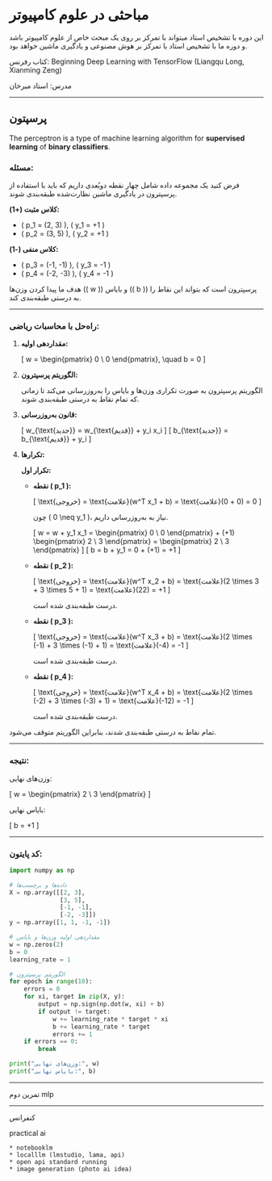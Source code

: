 # مباحثی در علوم کامپیوتر

این دوره با تشخیص استاد میتواند با تمرکز بر روی یک مبحث خاص از علوم کامپیوتر باشد و دوره ما با تشخیص استاد با تمرکز بر هوش مصنوعی و یادگیری ماشین خواهد بود.

کتاب رفرنس: 
Beginning Deep Learning with TensorFlow (Liangqu Long, Xianming Zeng)

مدرس: استاد میرخان

--------------------------------
## پرسپتون

The perceptron is a type of machine learning algorithm for **supervised learning** of **binary classifiers**.


### مسئله:

فرض کنید یک مجموعه داده شامل چهار نقطه دو‌بُعدی داریم که باید با استفاده از پرسپترون در یادگیری ماشین نظارت‌شده طبقه‌بندی شوند.

**کلاس مثبت (+1):**
- \( p_1 = (2, 3) \), \( y_1 = +1 \)
- \( p_2 = (3, 5) \), \( y_2 = +1 \)

**کلاس منفی (-1):**
- \( p_3 = (-1, -1) \), \( y_3 = -1 \)
- \( p_4 = (-2, -3) \), \( y_4 = -1 \)

هدف ما پیدا کردن وزن‌ها (\( w \)) و بایاس (\( b \)) پرسپترون است که بتواند این نقاط را به درستی طبقه‌بندی کند.

---

### راه‌حل با محاسبات ریاضی:

1. **مقداردهی اولیه:**

   \[
   w = \begin{pmatrix} 0 \\ 0 \end{pmatrix}, \quad b = 0
   \]

2. **الگوریتم پرسپترون:**

   الگوریتم پرسپترون به صورت تکراری وزن‌ها و بایاس را به‌روزرسانی می‌کند تا زمانی که تمام نقاط به درستی طبقه‌بندی شوند.

3. **قانون به‌روزرسانی:**

   \[
   w_{\text{جدید}} = w_{\text{قدیم}} + y_i x_i
   \]
   \[
   b_{\text{جدید}} = b_{\text{قدیم}} + y_i
   \]

4. **تکرارها:**

   **تکرار اول:**

   - **نقطه \( p_1 \):**

     \[
     \text{خروجی} = \text{علامت}(w^T x_1 + b) = \text{علامت}(0 + 0) = 0
     \]

     چون \( 0 \neq y_1 \)، نیاز به به‌روزرسانی داریم.

     \[
     w = w + y_1 x_1 = \begin{pmatrix} 0 \\ 0 \end{pmatrix} + (+1) \begin{pmatrix} 2 \\ 3 \end{pmatrix} = \begin{pmatrix} 2 \\ 3 \end{pmatrix}
     \]
     \[
     b = b + y_1 = 0 + (+1) = +1
     \]

   - **نقطه \( p_2 \):**

     \[
     \text{خروجی} = \text{علامت}(w^T x_2 + b) = \text{علامت}(2 \times 3 + 3 \times 5 + 1) = \text{علامت}(22) = +1
     \]

     درست طبقه‌بندی شده است.

   - **نقطه \( p_3 \):**

     \[
     \text{خروجی} = \text{علامت}(w^T x_3 + b) = \text{علامت}(2 \times (-1) + 3 \times (-1) + 1) = \text{علامت}(-4) = -1
     \]

     درست طبقه‌بندی شده است.

   - **نقطه \( p_4 \):**

     \[
     \text{خروجی} = \text{علامت}(w^T x_4 + b) = \text{علامت}(2 \times (-2) + 3 \times (-3) + 1) = \text{علامت}(-12) = -1
     \]

     درست طبقه‌بندی شده است.

تمام نقاط به درستی طبقه‌بندی شدند، بنابراین الگوریتم متوقف می‌شود.

---

### نتیجه:

وزن‌های نهایی:

\[
w = \begin{pmatrix} 2 \\ 3 \end{pmatrix}
\]

بایاس نهایی:

\[
b = +1
\]

---

### کد پایتون:

```python
import numpy as np

# داده‌ها و برچسب‌ها
X = np.array([[2, 3],
              [3, 5],
              [-1, -1],
              [-2, -3]])
y = np.array([1, 1, -1, -1])

# مقداردهی اولیه وزن‌ها و بایاس
w = np.zeros(2)
b = 0
learning_rate = 1

# الگوریتم پرسپترون
for epoch in range(10):
    errors = 0
    for xi, target in zip(X, y):
        output = np.sign(np.dot(w, xi) + b)
        if output != target:
            w += learning_rate * target * xi
            b += learning_rate * target
            errors += 1
    if errors == 0:
        break

print("وزن‌های نهایی:", w)
print("بایاس نهایی:", b)
```














--------------------------------
تمرین دوم 
mlp


--------------------------------

کنفرانس 

practical ai 

    * notebooklm
    * localllm (lmstudio, lama, api)
    * open api standard running
    * image generation (photo ai idea)